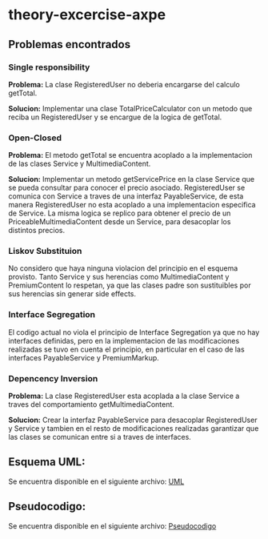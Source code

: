 # theory-excercise-axpe

## Problemas encontrados
### Single responsibility
**Problema:** La clase RegisteredUser no deberia encargarse del calculo getTotal.

**Solucion:** Implementar una clase TotalPriceCalculator con un metodo que reciba un RegisteredUser y se encargue de la logica de getTotal.

### Open-Closed
**Problema:** El metodo getTotal se encuentra acoplado a la implementacion de las clases Service y MultimediaContent.

**Solucion:** Implementar un metodo getServicePrice en la clase Service que se pueda consultar para conocer el precio asociado. RegisteredUser se comunica con Service a traves de una interfaz PayableService, de esta manera RegisteredUser no esta acoplado a una implementacion especifica de Service. La misma logica se replico para obtener el precio de un PriceableMultimediaContent desde un Service, para desacoplar los distintos precios.

### Liskov Substituion
No considero que haya ninguna violacion del principio en el esquema provisto. Tanto Service y sus herencias como MultimediaContent y PremiumContent lo respetan, ya que las clases padre son sustituibles por sus herencias sin generar side effects.

### Interface Segregation
El codigo actual no viola el principio de Interface Segregation ya que no hay interfaces definidas, pero en la implementacion de las modificaciones realizadas se tuvo en cuenta el principio, en particular en el caso de las interfaces PayableService y PremiumMarkup.

### Depencency Inversion
**Problema:** La clase RegisteredUser esta acoplada a la clase Service a traves del comportamiento getMultimediaContent.

**Solucion:** Crear la interfaz PayableService para desacoplar RegisteredUser y Service y tambien en el resto de modificaciones realizadas garantizar que las clases se comunican entre si a traves de interfaces.

## Esquema UML:
Se encuentra disponible en el siguiente archivo: [UML](https://github.com/jdalvit/theory-excercise-axpe/blob/main/Diagrama%20UML.jpg)

## Pseudocodigo:
Se encuentra disponible en el siguiente archivo: [Pseudocodigo](https://github.com/jdalvit/theory-excercise-axpe/blob/main/Pseudocodigo.ts)
